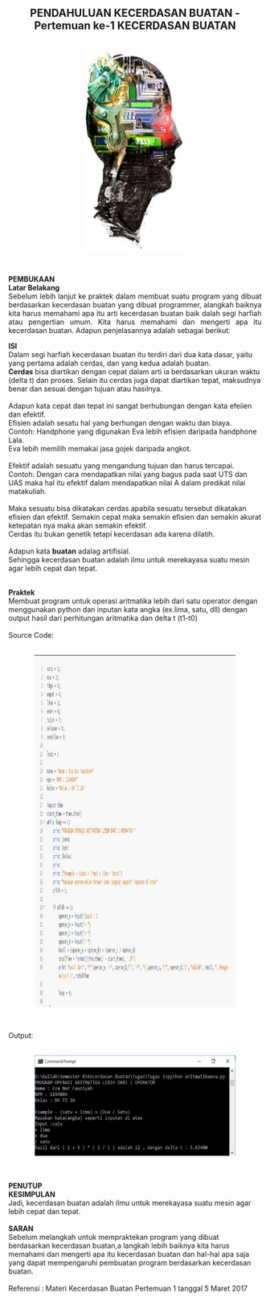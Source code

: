 <h2 align="center">PENDAHULUAN KECERDASAN BUATAN - Pertemuan ke-1 KECERDASAN BUATAN<br></h2>
<p align="center">
<br>
<img src="../Image/Pertemuan1a.jpg" width="200" height="400">
</p><br>
<p align="justify">
<strong>PEMBUKAAN</strong><br>
<b>Latar Belakang</b><br>
Sebelum lebih lanjut ke praktek dalam membuat suatu program yang dibuat berdasarkan kecerdasan buatan yang dibuat programmer, alangkah baiknya kita harus memahami apa itu arti kecerdasan buatan baik dalah segi harfiah atau pengertian umum. Kita harus memahami dan mengerti apa itu kecerdasan buatan. Adapun penjelasannya adalah sebagai berikut:<br>

<strong>ISI</strong><br>
Dalam segi harfiah kecerdasan buatan itu terdiri dari dua kata dasar, yaitu yang pertama adalah cerdas, dan yang kedua adalah buatan.<br>
<b>Cerdas</b> bisa diartikan dengan cepat dalam arti ia berdasarkan ukuran waktu (delta t) dan proses. Selain itu cerdas juga dapat diartikan tepat, maksudnya benar dan sesuai dengan tujuan atau hasilnya.<br>
<br>
Adapun kata cepat dan tepat ini sangat berhubungan dengan kata efeiien dan efektif.<br>
Efisien adalah sesatu hal yang berhungan dengan waktu dan biaya. <br>
Contoh: Handphone yang digunakan Eva lebih efisien daripada handphone Lala.<br>
        Eva lebih memilih memakai jasa gojek daripada angkot.<br>
<br>
Efektif adalah sesuatu yang mengandung tujuan dan harus tercapai.
Contoh: Dengan cara mendapatkan nilai yang bagus pada saat UTS dan UAS maka hal itu efektif dalam mendapatkan nilai A dalam predikat nilai matakuliah.<br>
<br>
Maka sesuatu bisa dikatakan cerdas apabila sesuatu tersebut dikatakan efisien dan efektif. Semakin cepat maka semakin efisien dan semakin akurat ketepatan nya maka akan semakin efektif.<br>
Cerdas itu bukan genetik tetapi kecerdasan ada karena dilatih.<br>
<br>
Adapun kata <b>buatan</b> adalag artifisial.<br>
Sehingga kecerdasan buatan adalah ilmu untuk merekayasa suatu mesin agar lebih cepat dan tepat.
<br>
<br>

<b>Praktek</b><br>
Membuat program untuk operasi aritmatika lebih dari satu operator dengan menggunakan python dan inputan kata angka (ex.lima, satu, dll) dengan output hasil dari perhitungan aritmatika dan delta t (t1-t0)<br>
<br>
Source Code:<br>
<p align="center">
<br>
<img src="../Image/sourcecode1.JPG" width="400" height="700">
</p><br>

Output:<br>
<p align="center">
<br>
<img src="../Image/tugas1.JPG" width="400" height="200">
</p><br>
<br>
<strong>PENUTUP</strong><br>
<b>KESIMPULAN</b><br>
Jadi, kecerdasan buatan adalah ilmu untuk merekayasa suatu mesin agar lebih cepat dan tepat.<br>
<br>
<b>SARAN</b><br>
Sebelum melangkah untuk mempraktekan program yang dibuat berdasarkan kecerdasan buatan,a langkah lebih baiknya kita harus memahami dan mengerti apa itu kecerdasan buatan dan hal-hal apa saja yang dapat mempengaruhi pembuatan program berdasarkan kecerdasan buatan.<br>
<br>
Referensi : Materi Kecerdasan Buatan Pertemuan 1 tanggal 5 Maret 2017
</p>

